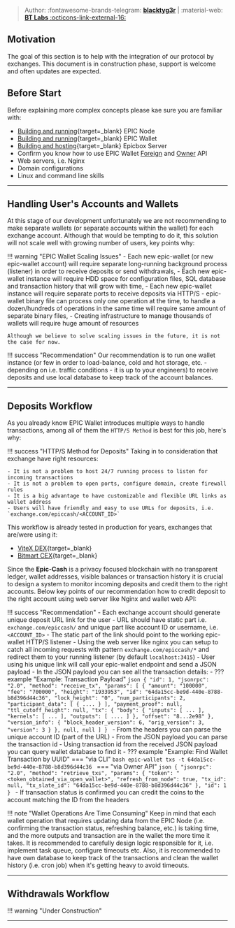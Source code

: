 > Author: :fontawesome-brands-telegram: [**blacktyg3r**](https://t.me/blacktyg3r) | 
> :material-web: [**BT Labs** :octicons-link-external-16:](https://www.blacktyg3r.com/)

## Motivation
The goal of this section is to help with the integration of our protocol by exchanges.
This document is in construction phase, support is welcome and often updates are expected.

## Before Start
Before explaining more complex concepts please kae sure you are familiar with:

- [Building and running](https://github.com/EpicCash/documentation/wiki/Linux){target=_blank} EPIC Node 
- [Building and running](https://github.com/EpicCash/documentation/wiki/Linux){target=_blank} EPIC Wallet
- [Building and hosting](https://github.com/EpicCash/epicboxnodejs){target=_blank} Epicbox Server
- Confirm you know how to use EPIC Wallet [Foreign](/wallet/foreign/) and [Owner](/wallet/owner/) API
- Web servers, i.e. Nginx
- Domain configurations
- Linux and command line skills

---

## Handling User's Accounts and Wallets
At this stage of our development unfortunately we are not recommending to make separate wallets (or separate 
accounts within the wallet) for each exchange account. Although that would be tempting to do it, this solution 
will not scale well with growing number of users, key points why:

!!! warning "EPIC Wallet Scaling Issues"
    - Each new epic-wallet (or new epic-wallet account) will require separate long-running background 
        process (listener) in order to receive deposits or send withdrawals,
    - Each new epic-wallet instance will require HDD space for configuration files, SQL database and 
        transaction history that will grow with time,
    - Each new epic-wallet instance will require separate ports to receive deposits via HTTP/S
    - epic-wallet binary file can process only one operation at the time, to handle a dozen/hundreds of operations 
        in the same time will require same amount of separate binary files,
    - Creating infrastructure to manage thousands of wallets will require huge amount of resources

    Although we believe to solve scaling issues in the future, it is not the case for now.

!!! success "Recommendation"
    Our recommendation is to run one wallet instance (or few in order to load-balance, cold and hot storage, 
    etc. - depending on i.e. traffic conditions - it is up to your engineers) to receive deposits and use local 
    database to keep track of the account balances.

---

## Deposits Workflow
As you already know EPIC Wallet introduces multiple ways to handle transactions, among all of them the 
`HTTP/S Method` is best for this job, here's why:

!!! success "HTTP/S Method for Deposits"
    Taking in to consideration that exchange have right resources:

    - It is not a problem to host 24/7 running process to listen for incoming transactions
    - It is not a problem to open ports, configure domain, create firewall rules
    - It is a big advantage to have customizable and flexible URL links as wallet address
    - Users will have friendly and easy to use URLs for deposits, i.e. `exchange.com/epiccash/<ACCOUNT_ID>`

This workflow is already tested in production for years, exchanges that are/were using it: 

- [ViteX DEX](https://x.vite.net/index/){target=_blank}
- [Bitmart CEX](https://bitmart.com){target=_blank}

Since the **Epic-Cash** is a privacy focused blockchain with no transparent ledger, wallet addresses, visible balances or 
transaction history it is crucial to design a system to monitor incoming deposits and credit them to the right 
accounts. Below key points of our recommendation how to credit deposit to the right account using web server like Nginx
and wallet web API:

!!! success "Recommendation"
    - Each exchange account should generate unique deposit URL link for the user
    - URL should have static part i.e. `exchange.com/epiccash/` and unique part like account ID or username, 
        i.e. `<ACCOUNT_ID>`
    - The static part of the link should point to the working epic-wallet HTTP/S listener
    - Using the web server like nginx you can setup to catch all incoming requests with pattern 
        `exchange.com/epiccash/*` and redirect them to your running listener (by default `localhost:3415`)
    - User using his unique link will call your epic-wallet endpoint and send a JSON payload
    - In the JSON payload you can see all the transaction details:
    - ??? example "Example: Transaction Payload"
        ```json
        {
            "id": 1,
            "jsonrpc": "2.0",
            "method": "receive_tx",
            "params": [
                {
                    "amount": "100000",
                    "fee": "700000",
                    "height": "1933953",
                    "id": "64da15cc-be9d-440e-8788-b8d396d44c36",
                    "lock_height": "0",
                    "num_participants": 2,
                    "participant_data": [
                        {
                            ....
                        }
                    ],
                    "payment_proof": null,
                    "ttl_cutoff_height": null,
                    "tx": {
                        "body": {
                            "inputs": [
                                ...
                            ],
                            "kernels": [
                               ...
                            ],
                            "outputs": [
                               ....
                            ]
                        },
                        "offset": "8...2e98"
                    },
                    "version_info": {
                        "block_header_version": 6,
                        "orig_version": 3,
                        "version": 3
                    }
                },
                null,
                null
            ]
        }
        ```
    - From the headers you can parse the unique account ID (part of the URL)
    - From the JSON payload you can parse the transaction id
    - Using transaction id from the received JSON payload you can query wallet database to find it
    - ??? example "Example: Find Wallet Transaction by UUID"
        === "via CLI"
            ```bash
            epic-wallet txs -t 64da15cc-be9d-440e-8788-b8d396d44c36
            ```
        === "via Owner API"
            ```json
            {
                "jsonrpc": "2.0",
                "method": "retrieve_txs",
                "params": {
                    "token": "<token_obtained_via_open_wallet>",
                    "refresh_from_node": true,
                    "tx_id": null,
                    "tx_slate_id": "64da15cc-be9d-440e-8788-b8d396d44c36"
                },
                "id": 1
            }
            ```
    -  If transaction status is confirmed you can credit the coins to the account matching the ID from the headers

!!! note "Wallet Operations Are Time Consuming"
    Keep in mind that each wallet operation that requires updating data from the EPIC Node (i.e. confirming 
    the transaction status, refreshing balance, etc.) is taking time, and the more outputs and transaction
    are in the wallet the more time it takes. It is recommended to carefully design logic responsible for it, 
    i.e. implement task queue, configure timeouts etc. Also, it is recommended to have own database to keep 
    track of the transactions and clean the wallet history (i.e. cron job) when it's getting heavy to avoid timeouts.

---


## Withdrawals Workflow

!!! warning "Under Construction"

---


[//]: # (!!! success "")

[//]: # (    - Epicbox code is open-source and everyone can host their own server)

[//]: # (    - Entire communication is secured with end-to-end encryption )

[//]: # (    - Encrypted data is stored only for short period of time )

[//]: # (    - To access transaction slate wallet have to prove its ownership)

[//]: # ()
[//]: # (    ![Epicbox Security Scheme]&#40;img.png&#41;)